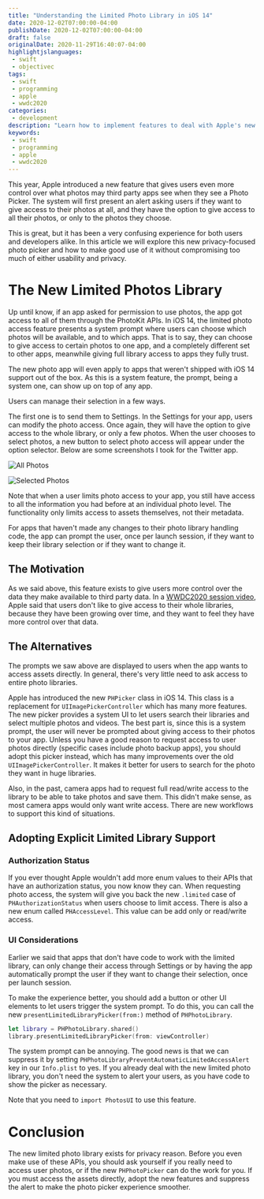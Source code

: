 ```yaml
---
title: "Understanding the Limited Photo Library in iOS 14"
date: 2020-12-02T07:00:00-04:00
publishDate: 2020-12-02T07:00:00-04:00
draft: false
originalDate: 2020-11-29T16:40:07-04:00
highlightjslanguages:
 - swift
 - objectivec
tags:
 - swift
 - programming
 - apple
 - wwdc2020
categories:
 - development
description: "Learn how to implement features to deal with Apple's new privacy-focused photo library features."
keywords:
 - swift
 - programming
 - apple
 - wwdc2020
---
```


This year, Apple introduced a new feature that gives users even more control over what photos may third party apps see when they see a Photo Picker. The system will first present an alert asking users if they want to give access to their photos at all, and they have the option to give access to all their photos, or only to the photos they choose.

This is great, but it has been a very confusing experience for both users and developers alike. In this article we will explore this new privacy-focused photo picker and how to make good use of it without compromising too much of either usability and privacy.

# The New Limited Photos Library

Up until know, if an app asked for permission to use photos, the app got access to all of them through the PhotoKit APIs. In iOS 14, the limited photo access feature presents a system prompt where users can choose which photos will be available, and to which apps. That is to say, they can choose to give access to certain photos to one app, and a completely different set to other apps, meanwhile giving full library access to apps they fully trust.

The new photo app will even apply to apps that weren't shipped with iOS 14 support out of the box. As this is a system feature, the prompt, being a system one, can show up on top of any app.

Users can manage their selection in a few ways.

The first one is to send them to Settings. In the Settings for your app, users can modify the photo access. Once again, they will have the option to give access to the whole library, or only a few photos. When the user chooses to select photos, a new button to select photo access will appear under the option selector. Below are some screenshots I took for the Twitter app.

![All Photos](/img/IMG_7206.PNG)

![Selected Photos](/img/IMG_7207.PNG)

Note that when a user limits photo access to your app, you still have access to all the information you had before at an individual photo level. The functionality only limits access to assets themselves, not their metadata.

For apps that haven't made any changes to their photo library handling code, the app can prompt the user, once per launch session, if they want to keep their library selection or if they want to change it.

## The Motivation

As we said above, this feature exists to give users more control over the data they make available to third party data. In a [WWDC2020 session video](https://developer.apple.com/videos/play/wwdc2020/10641/), Apple said that users don't like to give access to their whole libraries, because they have been growing over time, and they want to feel they have more control over that data.

## The Alternatives

The prompts we saw above are displayed to users when the app wants to access assets directly. In general, there's very little need to ask access to entire photo libraries.

Apple has introduced the new `PHPicker` class in iOS 14. This class is a replacement for `UIImagePickerController` which has many more features. The new picker provides a system UI to let users search their libraries and select multiple photos and videos. The best part is, since this is a system prompt, the user will never be prompted about giving access to their photos to your app. Unless you have a good reason to request access to user photos directly (specific cases include photo backup apps), you should adopt this picker instead, which has many improvements over the old `UIImagePickerController`. It makes it better for users to search for the photo they want in huge libraries.

Also, in the past, camera apps had to request full read/write access to the library to be able to take photos and save them. This didn't make sense, as most camera apps would only want write access. There are new workflows to support this kind of situations.

## Adopting Explicit Limited Library Support

### Authorization Status

If you ever thought Apple wouldn't add more enum values to their APIs that have an authorization status, you now know they can. When requesting photo access, the system will give you back the new `.limited` case of `PHAuthorizationStatus` when users choose to limit access. There is also a new enum called `PHAccessLevel`. This value can be add only or read/write access.

### UI Considerations

Earlier we said that apps that don't have code to work with the limited library, can only change their access through Settings or by having the app automatically prompt the user if they want to change their selection, once per launch session.

To make the experience better, you should add a button or other UI elements to let users trigger the system prompt. To do this, you can call the new `presentLimitedLibraryPicker(from:)` method of `PHPhotoLibrary`.

```swift
let library = PHPhotoLibrary.shared()
library.presentLimitedLibraryPicker(from: viewController)
```

The system prompt can be annoying. The good news is that we can suppress it by setting `PHPhotoLibraryPreventAutomaticLimitedAccessAlert` key in our `Info.plist` to yes. If you already deal with the new limited photo library, you don't need the system to alert your users, as you have code to show the picker as necessary.

Note that you need to `import PhotosUI` to use this feature.

# Conclusion

The new limited photo library exists for privacy reason. Before you even make use of these APIs, you should ask yourself if you really need to access user photos, or if the new `PHPhotoPicker` can do the work for you. If you must access the assets directly, adopt the new features and suppress the alert to make the photo picker experience smoother.

